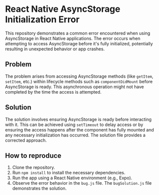 # React Native AsyncStorage Initialization Error

This repository demonstrates a common error encountered when using AsyncStorage in React Native applications. The error occurs when attempting to access AsyncStorage before it's fully initialized, potentially resulting in unexpected behavior or app crashes.

## Problem

The problem arises from accessing AsyncStorage methods (like `getItem`, `setItem`, etc.) within lifecycle methods such as `componentDidMount` before AsyncStorage is ready.  This asynchronous operation might not have completed by the time the access is attempted. 

## Solution

The solution involves ensuring AsyncStorage is ready before interacting with it.  This can be achieved using `setTimeout` to delay access or by ensuring the access happens after the component has fully mounted and any necessary initialization has occurred. The solution file provides a corrected approach.

## How to reproduce

1. Clone the repository.
2. Run `npm install` to install the necessary dependencies.
3. Run the app using a React Native environment (e.g., Expo).
4. Observe the error behavior in the `bug.js` file.  The `bugSolution.js` file demonstrates the solution. 